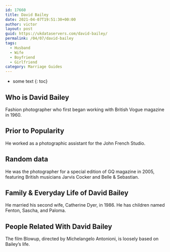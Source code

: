 ```yaml
---
id: 17660
title: David Bailey
date: 2021-04-07T19:51:30+00:00
author: victor
layout: post
guid: https://ukdataservers.com/david-bailey/
permalink: /04/07/david-bailey
tags:
  - Husband
  - Wife
  - Boyfriend
  - Girlfriend
category: Marriage Guides
---
```


* some text
{: toc}


## Who is David Bailey



Fashion photographer who first began working with British Vogue magazine in 1960.

                
                
                
## Prior to Popularity



He worked as a photographic assistant for the John French Studio.

                
                
                
## Random data



He was the photographer for a special edition of GQ magazine in 2005, featuring British musicians Jarvis Cocker and Belle & Sebastian.

                
                
                
## Family & Everyday Life of David Bailey



He married his second wife, Catherine Dyer, in 1986. He has children named Fenton, Sascha, and Paloma.

                
                
                
## People Related With David Bailey



The film Blowup, directed by Michelangelo Antonioni, is loosely based on Bailey&#8217;s life.

                
              
            
          
          
          